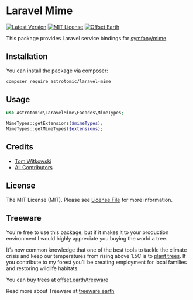 

# Laravel Mime

[![Latest Version](http://img.shields.io/packagist/v/astrotomic/laravel-mime.svg?label=Release&style=for-the-badge&cacheSeconds=600)](https://packagist.org/packages/astrotomic/laravel-mime)
[![MIT License](https://img.shields.io/github/license/Astrotomic/laravel-mime.svg?label=License&color=blue&style=for-the-badge&cacheSeconds=600)](https://github.com/Astrotomic/laravel-mime/blob/master/LICENSE)
[![Offset Earth](https://img.shields.io/badge/Treeware-%F0%9F%8C%B3-green?style=for-the-badge&cacheSeconds=600)](https://plant.treeware.earth/Astrotomic/laravel-mime)

This package provides Laravel service bindings for [symfony/mime](https://symfony.com/doc/current/components/mime.html).

## Installation

You can install the package via composer:

```bash
composer require astrotomic/laravel-mime
```

## Usage

``` php
use Astrotomic\LaravelMime\Facades\MimeTypes;

MimeTypes::getExtensions($mimeTypes);
MimeTypes::getMimeTypes($extensions);
```

## Credits

- [Tom Witkowski](https://github.com/Gummibeer)
- [All Contributors](../../contributors)

## License

The MIT License (MIT). Please see [License File](LICENSE) for more information.

## Treeware

You're free to use this package, but if it makes it to your production environment I would highly appreciate you buying the world a tree.

It’s now common knowledge that one of the best tools to tackle the climate crisis and keep our temperatures from rising above 1.5C is to [plant trees](https://www.bbc.co.uk/news/science-environment-48870920). If you contribute to my forest you’ll be creating employment for local families and restoring wildlife habitats.

You can buy trees at [offset.earth/treeware](https://plant.treeware.earth/Astrotomic/laravel-mime)

Read more about Treeware at [treeware.earth](https://treeware.earth)
